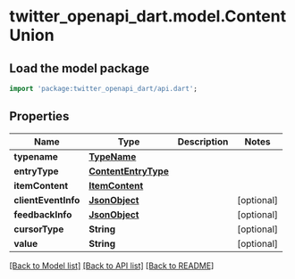 # twitter_openapi_dart.model.ContentUnion

## Load the model package
```dart
import 'package:twitter_openapi_dart/api.dart';
```

## Properties
Name | Type | Description | Notes
------------ | ------------- | ------------- | -------------
**typename** | [**TypeName**](TypeName.md) |  | 
**entryType** | [**ContentEntryType**](ContentEntryType.md) |  | 
**itemContent** | [**ItemContent**](ItemContent.md) |  | 
**clientEventInfo** | [**JsonObject**](.md) |  | [optional] 
**feedbackInfo** | [**JsonObject**](.md) |  | [optional] 
**cursorType** | **String** |  | [optional] 
**value** | **String** |  | [optional] 

[[Back to Model list]](../README.md#documentation-for-models) [[Back to API list]](../README.md#documentation-for-api-endpoints) [[Back to README]](../README.md)


